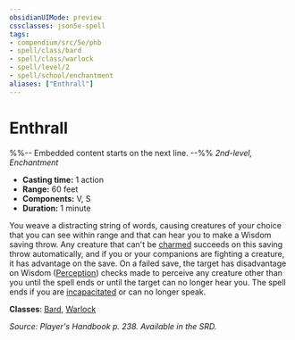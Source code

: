 ```yaml
---
obsidianUIMode: preview
cssclasses: json5e-spell
tags:
- compendium/src/5e/phb
- spell/class/bard
- spell/class/warlock
- spell/level/2
- spell/school/enchantment
aliases: ["Enthrall"]
---
```

# Enthrall
%%-- Embedded content starts on the next line. --%%
*2nd-level, Enchantment*  

- **Casting time:** 1 action
- **Range:** 60 feet
- **Components:** V, S
- **Duration:** 1 minute

You weave a distracting string of words, causing creatures of your choice that you can see within range and that can hear you to make a Wisdom saving throw. Any creature that can't be [charmed](/Systems/5e/rules/conditions.md#charmed) succeeds on this saving throw automatically, and if you or your companions are fighting a creature, it has advantage on the save. On a failed save, the target has disadvantage on Wisdom ([Perception](/Systems/5e/rules/skills.md#Perception)) checks made to perceive any creature other than you until the spell ends or until the target can no longer hear you. The spell ends if you are [incapacitated](/Systems/5e/rules/conditions.md#incapacitated) or can no longer speak.

**Classes**: [Bard](/Systems/5e/classes/bard.md), [Warlock](/Systems/5e/classes/warlock.md)

*Source: Player's Handbook p. 238. Available in the SRD.*